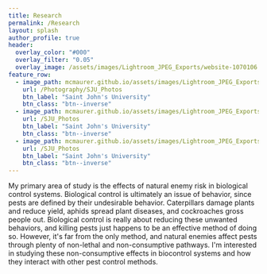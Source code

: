 ```yaml
---
title: Research
permalink: /Research
layout: splash
author_profile: true
header:
  overlay_color: "#000"
  overlay_filter: "0.05"
  overlay_image: /assets/images/Lightroom_JPEG_Exports/website-1070106.jpg
feature_row:
  - image_path: mcmaurer.github.io/assets/images/Lightroom_JPEG_Exports/website-1060632.jpg
    url: /Photography/SJU_Photos
    btn_label: "Saint John's University"
    btn_class: "btn--inverse"
  - image_path: mcmaurer.github.io/assets/images/Lightroom_JPEG_Exports/website-1060632.jpg
    url: /SJU_Photos
    btn_label: "Saint John's University"
    btn_class: "btn--inverse"
  - image_path: mcmaurer.github.io/assets/images/Lightroom_JPEG_Exports/website-1060632.jpg
    url: /SJU_Photos
    btn_label: "Saint John's University"
    btn_class: "btn--inverse"
---
```


My primary area of study is the effects of natural enemy risk in biological control systems. Biological control is ultimately an issue of behavior, since pests are defined by their undesirable behavior. Caterpillars damage plants and reduce yield, aphids spread plant diseases, and cockroaches gross people out. Biological control is really about reducing these unwanted behaviors, and killing pests just happens to be an effective method of doing so. However, it's far from the only method, and natural enemies affect pests through plenty of non-lethal and non-consumptive pathways. I'm interested in studying these non-consumptive effects in biocontrol systems and how they interact with other pest control methods.